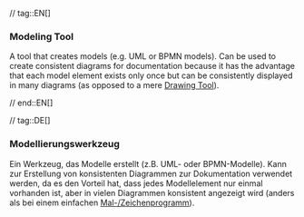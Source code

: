 // tag::EN[]
### Modeling Tool

A tool that creates models (e.g. UML or BPMN models). Can be used to create consistent diagrams for documentation because it has the advantage that each model element exists only once but can be consistently displayed in many diagrams (as opposed to a mere [Drawing Tool](#term-drawing-tool)).

// end::EN[]

// tag::DE[]
### Modellierungswerkzeug

Ein Werkzeug, das Modelle erstellt (z.B. UML- oder BPMN-Modelle). Kann
zur Erstellung von konsistenten Diagrammen zur Dokumentation verwendet
werden, da es den Vorteil hat, dass jedes Modellelement nur einmal
vorhanden ist, aber in vielen Diagrammen konsistent angezeigt wird
(anders als bei einem einfachen [Mal-/Zeichenprogramm](#term-drawing-tool)).
